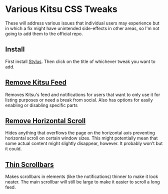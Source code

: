 # Various Kitsu CSS Tweaks
These will address various issues that individual users may experience but in which a fix might have unintended side-effects in other areas, so I'm not going to add them to the official repo.

## Install
First install [Stylus](https://github.com/openstyles/stylus). Then click on the title of whichever tweak you want to add.

## [Remove Kitsu Feed](https://github.com/Reinachan/Kitsu-CSS-Tweaks/raw/main/remove-kitsu-feed.user.css)
Removes Kitsu's feed and notifications for users that want to only use it for listing purposes or need a break from social. Also has options for easily enabling or disabling specific parts <br>

## [Remove Horizontal Scroll](https://github.com/Reinachan/Kitsu-CSS-Tweaks/raw/main/remove-horizontal-scroll-kitsu.user.css)
Hides anything that overflows the page on the horizontal axis preventing horizontal scroll on certain window sizes. This might potentially mean that some actual content might slightly disappear, however. It probably won't but it could.

## [Thin Scrollbars](https://github.com/Reinachan/Kitsu-CSS-Tweaks/raw/main/Thin-Scrollbars.user.css)
Makes scrollbars in elements (like the notifications) thinner to make it look neater. The main scrollbar will still be large to make it easier to scroll a long feed.
